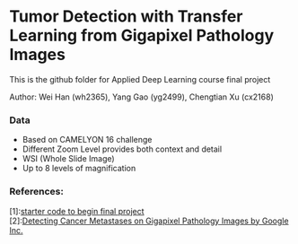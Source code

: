 # Tumor Detection with Transfer Learning from Gigapixel Pathology Images

This is the github folder for Applied Deep Learning course final project

Author: Wei Han (wh2365), Yang Gao (yg2499), Chengtian Xu (cx2168)

### Data
* Based on CAMELYON 16 challenge
* Different Zoom Level provides both context and detail
* WSI (Whole Slide Image)
* Up to 8 levels of magnification

### References:
[1]:[starter code to begin final project](https://github.com/random-forests/applied-dl/blob/master/project/starter-code.ipynb)<br>
[2]:[Detecting Cancer Metastases on Gigapixel Pathology Images by Google Inc.](https://arxiv.org/abs/1703.02442)
